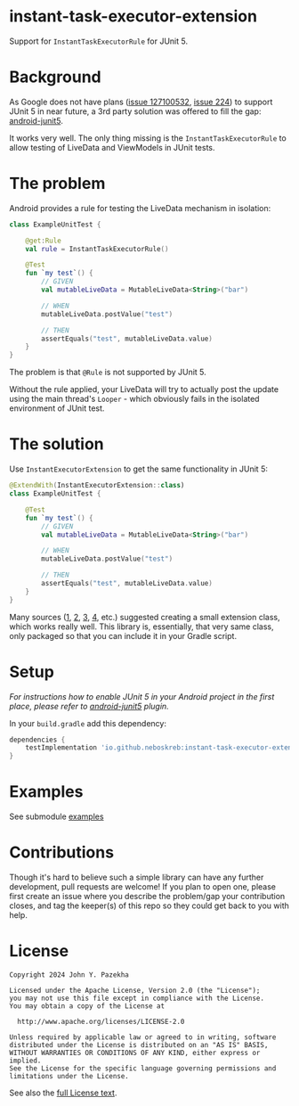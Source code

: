 # instant-task-executor-extension
Support for `InstantTaskExecutorRule` for JUnit 5.

# Background

As Google does not have plans ([issue 127100532](https://issuetracker.google.com/issues/127100532), [issue 224](https://github.com/android/android-test/issues/224))
to support JUnit 5 in near future, a 3rd party solution was offered to fill the gap: [android-junit5](https://github.com/mannodermaus/android-junit5/tree/main?tab=readme-ov-file).

It works very well. The only thing missing is the `InstantTaskExecutorRule` to allow testing of LiveData and ViewModels 
in JUnit tests.     

# The problem
Android provides a rule for testing the LiveData mechanism in isolation:
```kotlin
class ExampleUnitTest {

    @get:Rule
    val rule = InstantTaskExecutorRule()

    @Test
    fun `my test`() {
        // GIVEN
        val mutableLiveData = MutableLiveData<String>("bar")

        // WHEN
        mutableLiveData.postValue("test")

        // THEN
        assertEquals("test", mutableLiveData.value)
    }
}
```
The problem is that `@Rule` is not supported by JUnit 5. 

Without the rule applied, your LiveData will try to actually post the update using the main thread's `Looper` - which 
obviously fails in the isolated environment of JUnit test.

# The solution
Use `InstantExecutorExtension` to get the same functionality in JUnit 5:

```kotlin
@ExtendWith(InstantExecutorExtension::class)
class ExampleUnitTest {

    @Test
    fun `my test`() {
        // GIVEN
        val mutableLiveData = MutableLiveData<String>("bar")

        // WHEN
        mutableLiveData.postValue("test")

        // THEN
        assertEquals("test", mutableLiveData.value)
    }
}
```

Many sources ([1](https://github.com/mannodermaus/android-junit5/issues/66), [2](https://jeroenmols.com/blog/2019/01/17/livedatajunit5/), 
[3](https://gist.github.com/william-reed/4b21a1cc4f85dde20806625b4c8fef84), [4](https://gist.github.com/alvindizon/227735c2e21763368cc248912476cf0f),
 etc.) suggested creating a small extension class, which works really well. This library is, essentially, that very same class, only
packaged so that you can include it in your Gradle script. 

# Setup
_For instructions how to enable JUnit 5 in your Android project in the first place, please refer to [android-junit5](https://github.com/mannodermaus/android-junit5) plugin._

In your `build.gradle` add this dependency:
```groovy
dependencies {
    testImplementation 'io.github.neboskreb:instant-task-executor-extension:1.0.0'
}
```


# Examples

See submodule [examples](https://github.com/neboskreb/instant-task-executor-extension/blob/master/examples)

# Contributions
Though it's hard to believe such a simple library can have any further development, pull requests are welcome! If you plan to open one, please first create an issue where you describe the problem/gap your contribution closes, and tag the keeper(s) of this repo so they could get back to you with help.

# License

```text
Copyright 2024 John Y. Pazekha

Licensed under the Apache License, Version 2.0 (the "License");
you may not use this file except in compliance with the License.
You may obtain a copy of the License at

  http://www.apache.org/licenses/LICENSE-2.0

Unless required by applicable law or agreed to in writing, software
distributed under the License is distributed on an "AS IS" BASIS,
WITHOUT WARRANTIES OR CONDITIONS OF ANY KIND, either express or implied.
See the License for the specific language governing permissions and
limitations under the License.
```
See also the [full License text](https://github.com/neboskreb/instant-task-executor-extension/blob/master/LICENSE).